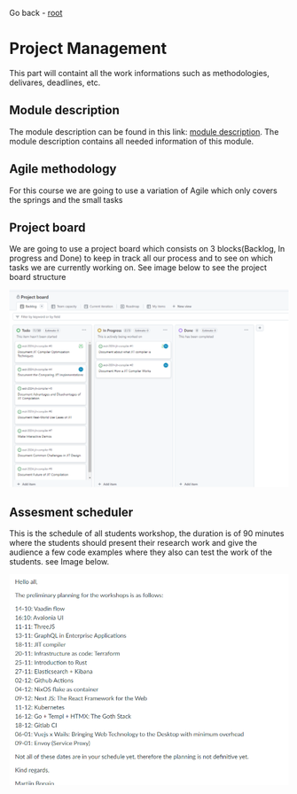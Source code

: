 
Go back - [root](../)

# Project Management

This part will containt all the work informations such as methodologies, delivares, deadlines, etc.

## Module description

The module description can be found in this link: [module description](./images/md_esd.pdf). The module description contains all needed information of this module.

## Agile methodology

For this course we are going to use a variation of Agile which only covers the springs and the small tasks

## Project board

We are going to use a project board which consists on 3 blocks(Backlog, In progress and Done) to keep in track all our process and to see on which tasks we are currently working on. See image below to see the project board structure

![Alt text](/documents/images/project_board.png)

## Assesment scheduler

This is the schedule of all students workshop, the duration is of 90 minutes where the students should present their research work and give the audience a few code examples where they also can test the work of the students. see Image below.

![Alt text](/project_management/images/workshop_presentation_schedule.png)
